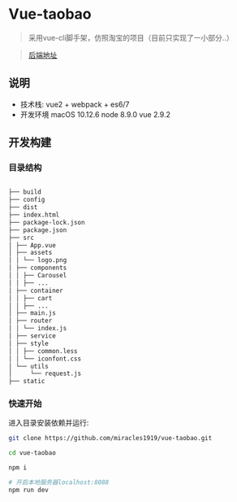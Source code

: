 # Vue-taobao

> 采用vue-cli脚手架，仿照淘宝的项目（目前只实现了一小部分..）

> [后端地址](https://github.com/miracles1919/node-taobao)


## 说明

-   技术栈: vue2 + webpack + es6/7
-   开发环境 macOS 10.12.6 node 8.9.0 vue 2.9.2

## 开发构建

### 目录结构

```bash

├── build
├── config
├── dist
├── index.html
├── package-lock.json
├── package.json
├── src
│ ├── App.vue
│ ├── assets
│ │ └── logo.png
│ ├── components
│ │ ├── Carousel
│ │ ├── ...
│ ├── container
│ │ ├── cart
│ │ ├── ...
│ ├── main.js
│ ├── router
│ │ └── index.js
│ ├── service
│ ├── style
│ │ ├── common.less
│ │ └── iconfont.css
│ └── utils
│     └── request.js
├── static
```

### 快速开始

进入目录安装依赖并运行:

```bash
git clone https://github.com/miracles1919/vue-taobao.git

cd vue-taobao

npm i

# 开启本地服务器localhost:8088
npm run dev
```
